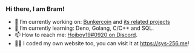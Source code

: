 ### Hi there, I am Bram!

- 🔭 I’m currently working on: [Bunkercoin](//github.com/bunkercoin/bunkercoin) and [its related projects](//github.com/bunkercoin)
- 🌱 I’m currently learning: Deno, Golang, C/C++ and SQL.
- 📫 How to reach me: [Hoiboy19#0920 on Discord](//discord.com/users/832540286923177994/).
- 👨‍💻 I coded my own website too, you can visit it at https://sys-256.me!

